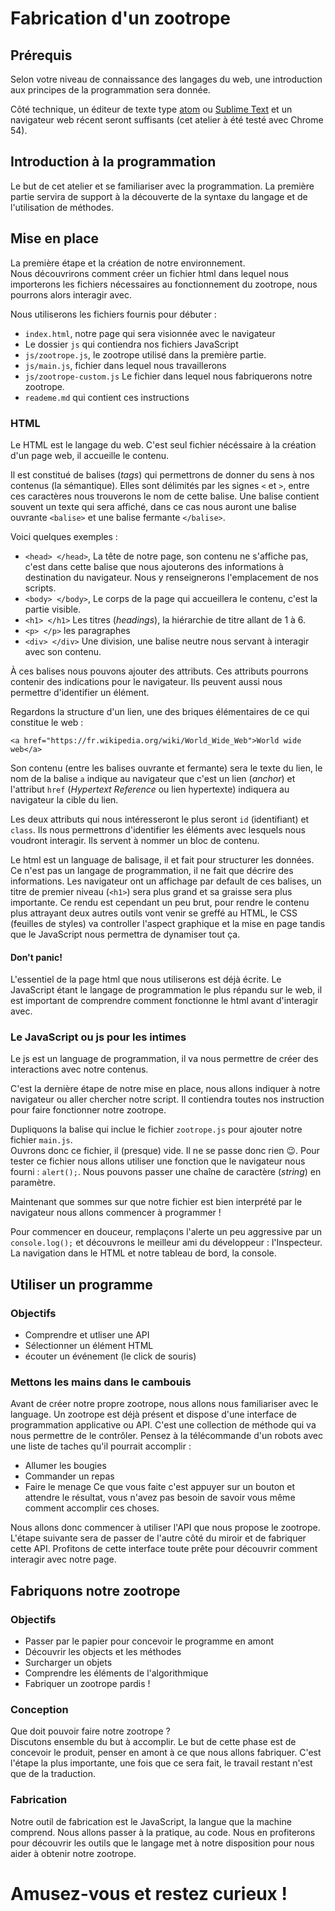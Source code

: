 # Fabrication d'un zootrope

## Prérequis
Selon votre niveau de connaissance des langages du web, une introduction aux principes de la programmation sera donnée.

Côté technique, un éditeur de texte type [atom](https://atom.io/) ou [Sublime Text](https://www.sublimetext.com/) et un navigateur web récent seront suffisants (cet atelier à été testé avec Chrome 54).

## Introduction à la programmation
Le but de cet atelier et se familiariser avec la programmation. La première partie servira de support à la découverte de la syntaxe du langage et de l'utilisation de méthodes.

## Mise en place 
La première étape et la création de notre environnement.  
Nous découvrirons comment créer un fichier html dans lequel nous importerons les fichiers nécessaires au fonctionnement du zootrope, nous pourrons alors interagir avec. 

Nous utiliserons les fichiers fournis pour débuter :
- `index.html`, notre page qui sera visionnée avec le navigateur
- Le dossier `js` qui contiendra nos fichiers JavaScript
- `js/zootrope.js`, le zootrope utilisé dans la première partie.
- `js/main.js`, fichier dans lequel nous travaillerons
- `js/zootrope-custom.js` Le fichier dans lequel nous fabriquerons  notre zootrope.
- `reademe.md` qui contient ces instructions

### HTML
Le HTML est le langage du web. C'est seul fichier nécéssaire à la création d'un page web, il accueille le contenu.

Il est constitué de balises (*tags*) qui permettrons de donner du sens à nos contenus (la sémantique). Elles sont délimités par les signes `<` et `>`, entre ces caractères nous trouverons le nom de cette balise. Une balise contient souvent un texte qui sera affiché, dans ce cas nous auront une balise ouvrante `<balise>` et une balise fermante `</balise>`.

Voici quelques exemples :
- `<head> </head>`, La tête de notre page, son contenu ne s'affiche pas, c'est dans cette balise que nous ajouterons des informations à destination du navigateur. Nous y renseignerons l'emplacement de nos scripts.
- `<body> </body>`, Le corps de la page qui accueillera le contenu, c'est la partie visible.
- `<h1> </h1>` Les titres (*headings*), la hiérarchie de titre allant de 1 à 6.
- `<p> </p>` les paragraphes
- `<div> </div>` Une division, une balise neutre nous servant à interagir avec son contenu.

À ces balises nous pouvons ajouter des attributs. Ces attributs pourrons contenir des indications pour le navigateur. Ils peuvent aussi nous permettre d'identifier un élément.

Regardons la structure d'un lien, une des briques élémentaires de ce qui constitue le web :

`<a href="https://fr.wikipedia.org/wiki/World_Wide_Web">World wide web</a>`

Son contenu (entre les balises ouvrante et fermante) sera le texte du lien, le nom de la balise `a` indique au navigateur que c'est un lien (*anchor*) et l'attribut `href` (*Hypertext Reference* ou lien hypertexte) indiquera au navigateur la cible du lien.

Les deux attributs qui nous intéresseront le plus seront `id` (identifiant) et `class`. Ils nous permettrons d'identifier les éléments avec lesquels nous voudront interagir. Ils servent à nommer un bloc de contenu.

Le html est un language de balisage, il et fait pour structurer les données. Ce n'est pas un langage de programmation, il ne fait que décrire des informations. Les navigateur ont un affichage par default de ces balises, un titre de premier niveau (`<h1>`) sera plus grand et sa graisse sera plus importante. Ce rendu est cependant un peu brut, pour rendre le contenu plus attrayant deux autres outils vont venir se greffé au HTML, le CSS (feuilles de styles) va controller l'aspect graphique et la mise en page tandis que le JavaScript nous permettra de dynamiser tout ça.     


#### Don't panic!
L'essentiel de la page html que nous utiliserons est déjà écrite. Le JavaScript étant le langage de programmation le plus répandu sur le web, il est important de comprendre comment fonctionne le html avant d'interagir avec. 



### Le JavaScript ou js pour les intimes
Le js est un language de programmation, il va nous permettre de créer des interactions avec notre contenus.

C'est la dernière étape de notre mise en place, nous allons indiquer à notre navigateur ou aller chercher notre script. Il contiendra toutes nos instruction pour faire fonctionner notre zootrope.

Dupliquons la balise qui inclue le fichier `zootrope.js` pour ajouter notre fichier `main.js`.  
Ouvrons donc ce fichier, il (presque) vide. Il ne se passe donc rien 😉. Pour tester ce fichier nous allons utiliser une fonction que le navigateur nous fourni : `alert();`. Nous pouvons passer une chaîne de caractère (*string*) en paramètre.

Maintenant que sommes sur que notre fichier est bien interprété par le navigateur nous allons commencer à programmer !

Pour commencer en douceur, remplaçons l'alerte un peu aggressive par un `console.log();` et découvrons le meilleur ami du développeur : l'Inspecteur. La navigation dans le HTML et notre tableau de bord, la console.

## Utiliser un programme

### Objectifs
- Comprendre et utliser une API
- Sélectionner un élément HTML
- écouter un événement (le click de souris)

### Mettons les mains dans le cambouis 
Avant de créer notre propre zootrope, nous allons nous familiariser avec le language. Un zootrope est déjà présent et dispose d'une interface de programmation applicative ou API.
C'est une collection de méthode qui va nous permettre de le contrôler. Pensez à la télécommande d'un robots avec une liste de taches qu'il pourrait accomplir :
- Allumer les bougies 
- Commander un repas
- Faire le menage
Ce que vous faite c'est appuyer sur un bouton et attendre le résultat, vous n'avez pas besoin de savoir vous même comment accomplir ces choses.

Nous allons donc commencer à utiliser l'API que nous propose le zootrope. L'étape suivante sera de passer de l'autre côté du miroir et de fabriquer cette API. Profitons de cette interface toute prête pour découvrir comment interagir avec notre page.

## Fabriquons notre zootrope

### Objectifs
- Passer par le papier pour concevoir le programme en amont 
- Découvrir les objects et les méthodes
- Surcharger un objets
- Comprendre les éléments de l'algorithmique
- Fabriquer un zootrope pardis !

### Conception
Que doit pouvoir faire notre zootrope ?  
Discutons ensemble du but à accomplir. Le but de cette phase est de concevoir le produit, penser en amont à ce que nous allons fabriquer. C'est l'étape la plus importante, une fois que ce sera fait, le travail restant n'est que de la traduction.

### Fabrication
Notre outil de fabrication est le JavaScript, la langue que la machine comprend. Nous allons passer à la pratique, au code. Nous en profiterons pour découvrir les outils que le langage met à notre disposition pour nous aider à obtenir notre zootrope.

# Amusez-vous et restez curieux !